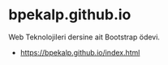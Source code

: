 # bpekalp.github.io

Web Teknolojileri dersine ait Bootstrap ödevi.
- https://bpekalp.github.io/index.html
